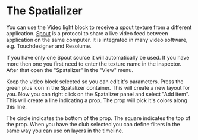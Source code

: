 # The Spatializer

You can use the Video light block to receive a spout texture from a different application. [Spout](https://spout.zeal.co/) is a protocol to share a live video feed between application on the same computer. It is integrated in many video software, e.g. Touchdesigner and Resolume.

If you have only one Spout source it will automatically be used. If you have more then one you first need to enter the texture name in the inspector. After that open the "Spatalizer" in the "View" menu. 

Keep the video block selected so you can edit it's parameters. Press the green plus icon in the Spatalizer container. This will create a new layout for you. Now you can right click on the Spatalizer panel and select "Add item". This will create a line indicating a prop. The prop will pick it's colors along this line.

The circle indicates the bottom of the prop. The square indicates the top of the prop. When you have the club selected you can define filters in the same way you can use on layers in the timeline.

